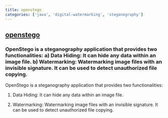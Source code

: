 ```yaml
---
title: openstego
categories: ['java', 'digital-watermarking', 'steganography']
---
```

## [openstego](https://github.com/syvaidya/openstego)

### OpenStego is a steganography application that provides two functionalities: a) Data Hiding: It can hide any data within an image file. b) Watermarking: Watermarking image files with an invisible signature. It can be used to detect unauthorized file copying.

OpenStego is a steganography application that provides two functionalities:

1. Data Hiding: It can hide any data within an image file.

2. Watermarking: Watermarking image files with an invisible signature. It can be used to detect unauthorized file copying.
